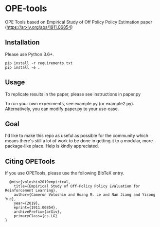 # OPE-tools
OPE Tools based on Empirical Study of Off Policy Policy Estimation paper (https://arxiv.org/abs/1911.06854)

## Installation

Please use Python 3.6+. 
```
pip install -r requirements.txt
pip install -e .
```

## Usage

To replicate results in the paper, please see instructions in paper.py

To run your own experiments, see example.py (or example2.py). Alternatively, you can modify paper.py to your use-case.

## Goal

I'd like to make this repo as useful as possible for the community which means there's still a lot of work to be done in getting it to a modular, more package-like place. Help is kindly appreciated.


## <a name="CitingOPETools"></a>Citing OPETools

If you use OPETools, please use the following BibTeX entry.

```
  @misc{voloshin2019empirical,
    title={Empirical Study of Off-Policy Policy Evaluation for Reinforcement Learning},
    author={Cameron Voloshin and Hoang M. Le and Nan Jiang and Yisong Yue},
    year={2019},
    eprint={1911.06854},
    archivePrefix={arXiv},
    primaryClass={cs.LG}
}
```


